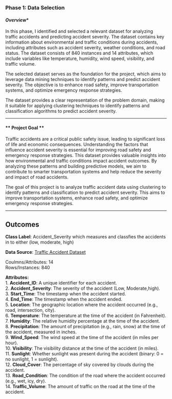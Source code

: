 ### **Phase 1: Data Selection** 

#### *Overview**
In this phase, I identified and selected a relevant dataset for analyzing traffic accidents and predicting accident severity. The dataset contains key information about environmental and traffic conditions during accidents, including attributes such as accident severity, weather conditions, and road status. The dataset consists of 840 instances and 14 attributes, which include variables like temperature, humidity, wind speed, visibility, and traffic volume.

The selected dataset serves as the foundation for the project, which aims to leverage data mining techniques to identify patterns and predict accident severity. The objective is to enhance road safety, improve transportation systems, and optimize emergency response strategies.

The dataset provides a clear representation of the problem domain, making it suitable for applying clustering techniques to identify patterns and classification algorithms to predict accident severity.

---

#### ** Project Goal **

Traffic accidents are a critical public safety issue, leading to significant loss of life and economic consequences. Understanding the factors that influence accident severity is essential for improving road safety and emergency response strategies. This dataset provides valuable insights into how environmental and traffic conditions impact accident outcomes. By analyzing these patterns and building predictive models, we aim to contribute to smarter transportation systems and help reduce the severity and impact of road accidents.

The goal of this project is to analyze traffic accident data using clustering to identify patterns and classification to predict accident severity. This aims to improve transportation systems, enhance road safety, and optimize emergency response strategies.

---
## **Outcomes** 

**Class Label**: 
Accident_Severity which measures and classfies the accidents in to either (low, moderate, high)

**Data Source**: 
[Traffic Accident Dataset](https://www.kaggle.com/datasets/denkuznetz/traffic-accident-prediction)
  
Coulmns/Attributes: 14
<br>Rows/Instances: 840

**Attributes:**
<br>1. **Accident_ID**: A unique identifier for each accident.
<br>2. **Accident_Severity**: The severity of the accident (Low, Moderate,high).
<br>3. **Start_Time**: The timestamp when the accident started.
<br>4. **End_Time**: The timestamp when the accident ended.
<br>5. **Location**: The geographic location where the accident occurred (e.g., road, intersection, city).
<br>6. **Temperature**: The temperature at the time of the accident (in Fahrenheit).
<br>7. **Humidity**: The relative humidity percentage at the time of the accident.
<br>8. **Precipitation**: The amount of precipitation (e.g., rain, snow) at the time of the accident, measured in inches.
<br>9. **Wind_Speed**: The wind speed at the time of the accident (in miles per hour).
<br>10. **Visibility**: The visibility distance at the time of the accident (in miles).
<br>11. **Sunlight**: Whether sunlight was present during the accident (binary: 0 = no sunlight, 1 = sunlight).
<br>12. **Cloud_Cover**: The percentage of sky covered by clouds during the accident.
<br>13. **Road_Condition**: The condition of the road where the accident occurred (e.g., wet, icy, dry).
<br>14. **Traffic_Volume**: The amount of traffic on the road at the time of the accident.

